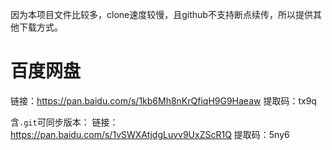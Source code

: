 因为本项目文件比较多，clone速度较慢，且github不支持断点续传，所以提供其他下载方式。

# 百度网盘

链接：https://pan.baidu.com/s/1kb6Mh8nKrQfiqH9G9Haeaw 
提取码：tx9q

含`.git`可同步版本：
链接：https://pan.baidu.com/s/1vSWXAtjdgLuvv9UxZScR1Q 
提取码：5ny6
